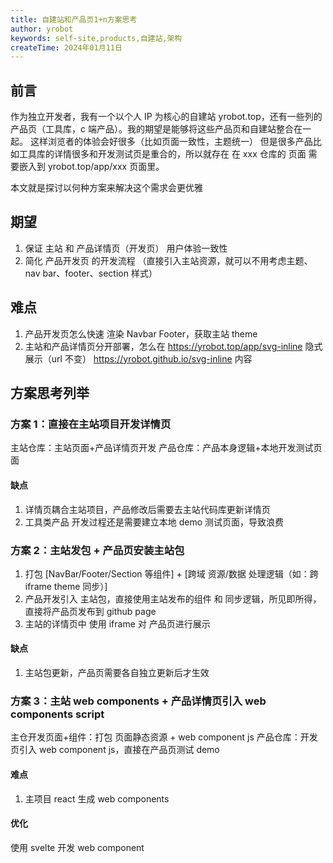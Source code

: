 ```yaml
---
title: 自建站和产品页1+n方案思考
author: yrobot
keywords: self-site,products,自建站,架构
createTime: 2024年01月11日
---
```


## 前言

作为独立开发者，我有一个以个人 IP 为核心的自建站 yrobot.top，还有一些列的产品页（工具库，c 端产品）。我的期望是能够将这些产品页和自建站整合在一起。
这样浏览者的体验会好很多（比如页面一致性，主题统一）
但是很多产品比如工具库的详情很多和开发测试页是重合的，所以就存在 在 xxx 仓库的 页面 需要嵌入到 yrobot.top/app/xxx 页面里。

本文就是探讨以何种方案来解决这个需求会更优雅

## 期望

1. 保证 主站 和 产品详情页（开发页） 用户体验一致性
2. 简化 产品开发页 的开发流程 （直接引入主站资源，就可以不用考虑主题、nav bar、footer、section 样式）

## 难点

1. 产品开发页怎么快速 渲染 Navbar Footer，获取主站 theme
2. 主站和产品详情页分开部署，怎么在 https://yrobot.top/app/svg-inline 隐式展示（url 不变） https://yrobot.github.io/svg-inline 内容

## 方案思考列举

### 方案 1：直接在主站项目开发详情页

主站仓库：主站页面+产品详情页开发
产品仓库：产品本身逻辑+本地开发测试页面

#### 缺点

1. 详情页耦合主站项目，产品修改后需要去主站代码库更新详情页
2. 工具类产品 开发过程还是需要建立本地 demo 测试页面，导致浪费

### 方案 2：主站发包 + 产品页安装主站包

1. 打包 [NavBar/Footer/Section 等组件] + [跨域 资源/数据 处理逻辑（如：跨 iframe theme 同步）]
2. 产品开发引入 主站包，直接使用主站发布的组件 和 同步逻辑，所见即所得，直接将产品页发布到 github page
3. 主站的详情页中 使用 iframe 对 产品页进行展示

#### 缺点

1. 主站包更新，产品页需要各自独立更新后才生效

### 方案 3：主站 web components + 产品详情页引入 web components script

主仓开发页面+组件：打包 页面静态资源 + web component js
产品仓库：开发页引入 web component js，直接在产品页测试 demo

#### 难点

1. 主项目 react 生成 web components

#### 优化

使用 svelte 开发 web component